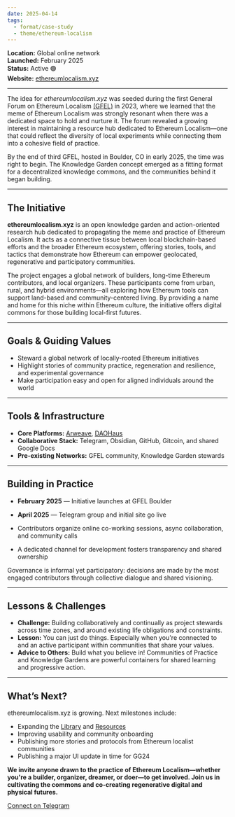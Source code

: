 ```yaml
---
date: 2025-04-14
tags:
  - format/case-study
  - theme/ethereum-localism
---
```

**Location:** Global online network  
**Launched:** February 2025  
**Status:** Active 🟢  
**Website:** [ethereumlocalism.xyz](https://www.ethereumlocalism.xyz)  

---
The idea for *ethereumlocalism.xyz* was seeded during the first General Forum on Ethereum Localism [(GFEL)](library/GFEL) in 2023, where we learned that the meme of Ethereum Localism was strongly resonant when there was a dedicated space to hold and nurture it. The forum revealed a growing interest in maintaining a resource hub dedicated to Ethereum Localism—one that could reflect the diversity of local experiments while connecting them into a cohesive field of practice.

By the end of third GFEL, hosted in Boulder, CO in early 2025, the time was right to begin. The Knowledge Garden concept emerged as a fitting format for a decentralized knowledge commons, and the communities behind it began building.

---

## The Initiative  
**ethereumlocalism.xyz** is an open knowledge garden and action-oriented research hub dedicated to propagating the meme and practice of Ethereum Localism. It acts as a connective tissue between local blockchain-based efforts and the broader Ethereum ecosystem, offering stories, tools, and tactics that demonstrate how Ethereum can empower geolocated, regenerative and participatory communities.

The project engages a global network of builders, long-time Ethereum contributors, and local organizers. These participants come from urban, rural, and hybrid environments—all exploring how Ethereum tools can support land-based and community-centered living. By providing a name and home for this niche within Ethereum culture, the initiative offers digital commons for those building local-first futures.

---

## Goals & Guiding Values  
- Steward a global network of locally-rooted Ethereum initiatives  
- Highlight stories of community practice, regeneration and resilience, and experimental governance  
- Make participation easy and open for aligned individuals around the world  

---

## Tools & Infrastructure  
- **Core Platforms:** [Arweave](https://www.arweave.org/), [DAOHaus](https://daohaus.club/)  
- **Collaborative Stack:** Telegram, Obsidian, GitHub, Gitcoin, and shared Google Docs  
- **Pre-existing Networks:** GFEL community, Knowledge Garden stewards  

---

## Building in Practice  
- **February 2025** — Initiative launches at GFEL Boulder  
- **April 2025** — Telegram group and initial site go live  

- Contributors organize online co-working sessions, async collaboration, and community calls  
- A dedicated channel for development fosters transparency and shared ownership  

Governance is informal yet participatory: decisions are made by the most engaged contributors through collective dialogue and shared visioning.

---

## Lessons & Challenges  
- **Challenge:** Building collaboratively and continually as project stewards across time zones, and around existing life obligations and constraints. 
- **Lesson:** You can just do things. Especially when you're connected to and an active participant within communities that share your values.  
- **Advice to Others:** Build what you believe in! Communities of Practice and Knowledge Gardens are powerful containers for shared learning and progressive action.

---

## What’s Next?  
ethereumlocalism.xyz is growing. Next milestones include:  
- Expanding the [Library](library) and [Resources](resources)  
- Improving usability and community onboarding  
- Publishing more stories and protocols from Ethereum localist communities  
- Publishing a major UI update in time for GG24  

**We invite anyone drawn to the practice of Ethereum Localism—whether you're a builder, organizer, dreamer, or doer—to get involved. Join us in cultivating the commons and co-creating regenerative digital and physical futures.**

[Connect on Telegram](https://t.me/+5Enk4J4d98MyMDkx)